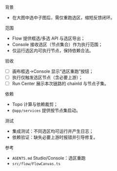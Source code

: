 背景
- 在大图中选中子图后，需仅重跑选区，缩短反馈闭环。

范围
- Flow 提供框选/多选 API 与选区导出；
- Console 接收选区（节点集合）作为执行范围；
- 仅运行选区内可执行节点，保持依赖合法。

验收
- [ ] 画布框选→Console 显示“选区重跑”按钮；
- [ ] 执行仅触发选区节点（含必要上游）；
- [ ] Run Center 展示本次链路的 chainId 与节点子集。

依赖
- Topo 计算与依赖裁剪；
- `@app/services` 提供按节点集启动。

测试
- 集成测试：不同选区均可运行并产生日志；
- 依赖验证：缺失必要上游时报错并引导修复。

参考
- `AGENTS.md` Studio/Console：选区重跑
- `src/flow/FlowCanvas.ts`

